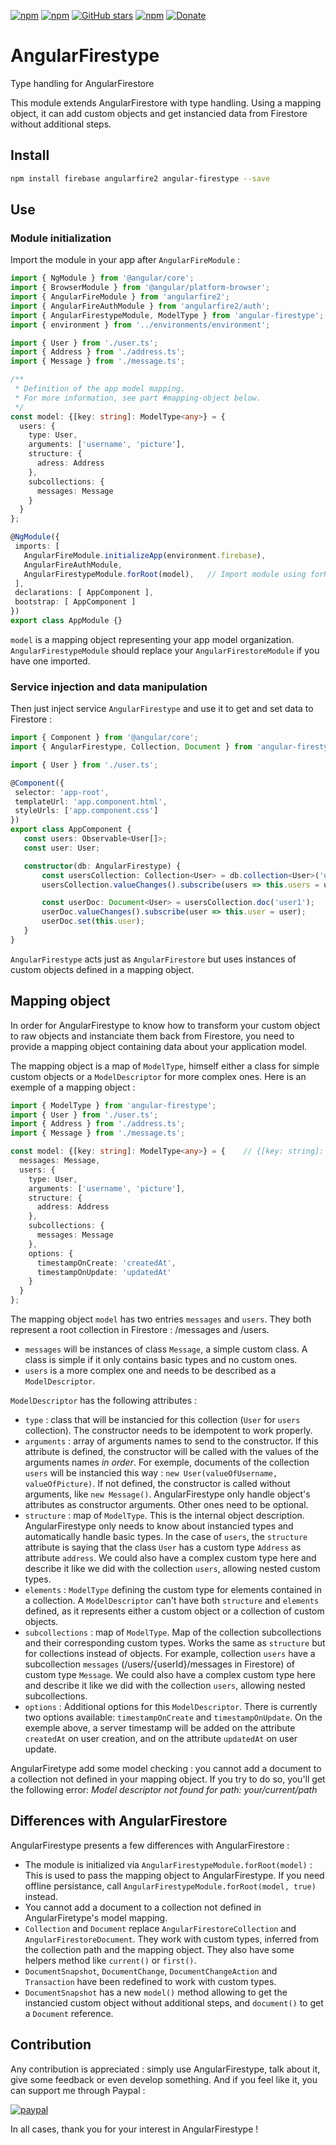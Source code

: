 [![npm](https://img.shields.io/npm/v/angular-firestype.svg)](https://www.npmjs.com/package/angular-firestype) [![npm](https://img.shields.io/npm/dt/angular-firestype.svg)](https://www.npmjs.com/package/angular-firestype) [![GitHub stars](https://img.shields.io/github/stars/bricepepin/angular-firestype.svg)](https://github.com/bricepepin/angular-firestype) [![npm](https://img.shields.io/npm/l/angular-firestype.svg)](https://www.npmjs.com/package/angular-firestype) [![Donate](https://img.shields.io/badge/Donate-PayPal-green.svg)](https://www.paypal.com/cgi-bin/webscr?cmd=_s-xclick&hosted_button_id=9SXR8KQPHKUG6)

# AngularFirestype
Type handling for AngularFirestore

This module extends AngularFirestore with type handling.
Using a mapping object, it can add custom objects and get instancied data from Firestore without additional steps.

## Install
```bash
npm install firebase angularfire2 angular-firestype --save
```

## Use
### Module initialization
Import the module in your app after `AngularFireModule` :
```ts
import { NgModule } from '@angular/core';
import { BrowserModule } from '@angular/platform-browser';
import { AngularFireModule } from 'angularfire2';
import { AngularFireAuthModule } from 'angularfire2/auth';
import { AngularFirestypeModule, ModelType } from 'angular-firestype';
import { environment } from '../environments/environment';

import { User } from './user.ts';
import { Address } from './address.ts';
import { Message } from './message.ts';

/**
 * Definition of the app model mapping.
 * For more information, see part #mapping-object below.
 */
const model: {[key: string]: ModelType<any>} = {
  users: {
    type: User,
    arguments: ['username', 'picture'],
    structure: {
      adress: Address
    },
    subcollections: {
      messages: Message
    }
  }
};

@NgModule({
 imports: [
   AngularFireModule.initializeApp(environment.firebase),
   AngularFireAuthModule,
   AngularFirestypeModule.forRoot(model),   // Import module using forRoot() to add mapping information
 ],
 declarations: [ AppComponent ],
 bootstrap: [ AppComponent ]
})
export class AppModule {}
```
`model` is a mapping object representing your app model organization.
`AngularFirestypeModule` should replace your `AngularFirestoreModule` if you have one imported.

### Service injection and data manipulation
Then just inject service `AngularFirestype` and use it to get and set data to Firestore :
```ts
import { Component } from '@angular/core';
import { AngularFirestype, Collection, Document } from 'angular-firestype';

import { User } from './user.ts';

@Component({
 selector: 'app-root',
 templateUrl: 'app.component.html',
 styleUrls: ['app.component.css']
})
export class AppComponent {
   const users: Observable<User[]>;
   const user: User;

   constructor(db: AngularFirestype) {
       const usersCollection: Collection<User> = db.collection<User>('users');
       usersCollection.valueChanges().subscribe(users => this.users = users);

       const userDoc: Document<User> = usersCollection.doc('user1');
       userDoc.valueChanges().subscribe(user => this.user = user);
       userDoc.set(this.user);
   }
}
```
`AngularFirestype` acts just as `AngularFirestore` but uses instances of custom objects defined in a mapping object.

## Mapping object
In order for AngularFirestype to know how to transform your custom object to raw objects and instanciate them back from Firestore, you need to provide a mapping object containing data about your application model.

The mapping object is a map of `ModelType`, himself either a class for simple custom objects or a `ModelDescriptor` for more complex ones.
Here is an exemple of a mapping object :
```ts
import { ModelType } from 'angular-firestype';
import { User } from './user.ts';
import { Address } from './address.ts';
import { Message } from './message.ts';

const model: {[key: string]: ModelType<any>} = {    // {[key: string]: ModelType<any>} for TypeScript type check
  messages: Message,
  users: {
    type: User,
    arguments: ['username', 'picture'],
    structure: {
      address: Address
    },
    subcollections: {
      messages: Message
    },
    options: {
      timestampOnCreate: 'createdAt',
      timestampOnUpdate: 'updatedAt'
    }
  }
};
```

The mapping object `model` has two entries `messages` and `users`. They both represent a root collection in Firestore : /messages and /users.
- `messages` will be instances of class `Message`, a simple custom class. A class is simple if it only contains basic types and no custom ones.
- `users` is a more complex one and needs to be described as a `ModelDescriptor`.

 `ModelDescriptor` has the following attributes :
- `type` : class that will be instancied for this collection (`User` for `users` collection).
 The constructor needs to be idempotent to work properly.
- `arguments` : array of arguments names to send to the constructor.
 If this attribute is defined, the constructor will be called with the values of the arguments names *in order*.
 For exemple, documents of the collection `users` will be instancied this way : `new User(valueOfUsername, valueOfPicture)`.
 If not defined, the constructor is called without arguments, like `new Message()`.
 AngularFirestype only handle object's attributes as constructor arguments. Other ones need to be optional.
- `structure` : map of `ModelType`. This is the internal object description. AngularFirestype only needs to know about instancied types and automatically handle basic types.
 In the case of `users`, the `structure` attribute is saying that the class `User` has a custom type `Address` as attribute `address`. We could also have a complex custom type here and describe it like we did with the collection `users`, allowing nested custom types.
- `elements` : `ModelType` defining the custom type for elements contained in a collection. A  `ModelDescriptor` can't have both `structure` and `elements` defined, as it represents either a custom object or a collection of custom objects.
- `subcollections` : map of `ModelType`. Map of the collection subcollections and their corresponding custom types.
 Works the same as `structure` but for collections instead of objects.
 For example, collection `users` have a subcollection `messages` (/users/{userId}/messages in Firestore) of custom type `Message`. We could also have a complex custom type here and describe it like we did with the collection `users`, allowing nested subcollections.
 - `options` : Additional options for this `ModelDescriptor`. There is currently two options available: `timestampOnCreate` and `timestampOnUpdate`. On the exemple above, a server timestamp will be added on the attribute `createdAt` on user creation, and on the attribute `updatedAt` on user update.

AngularFiretype add some model checking : you cannot add a document to a collection not defined in your mapping object. If you try to do so, you'll get the following error: *Model descriptor not found for path: your/current/path*

## Differences with AngularFirestore
AngularFirestype presents a few differences with AngularFirestore :
- The module is initialized via `AngularFirestypeModule.forRoot(model)` :
    This is used to pass the mapping object to AngularFirestype. If you need offline persistance, call `AngularFirestypeModule.forRoot(model, true)` instead.
- You cannot add a document to a collection not defined in AngularFiretype's model mapping.
- `Collection` and `Document` replace `AngularFirestoreCollection` and `AngularFirestoreDocument`.
    They work with custom types, inferred from the collection path and the mapping object. They also have some helpers method like `current()` or `first()`.
- `DocumentSnapshot`, `DocumentChange`, `DocumentChangeAction` and `Transaction` have been redefined to work with custom types.
- `DocumentSnapshot` has a new `model()` method allowing to get the instancied custom object without additional steps, and `document()` to get a `Document` reference.

## Contribution
Any contribution is appreciated : simply use AngularFirestype, talk about it, give some feedback or even develop something. And if you feel like it, you can support me through Paypal :

[![paypal](https://www.paypalobjects.com/en_US/i/btn/btn_donateCC_LG.gif)](https://www.paypal.com/cgi-bin/webscr?cmd=_s-xclick&hosted_button_id=9SXR8KQPHKUG6)

In all cases, thank you for your interest in AngularFirestype !